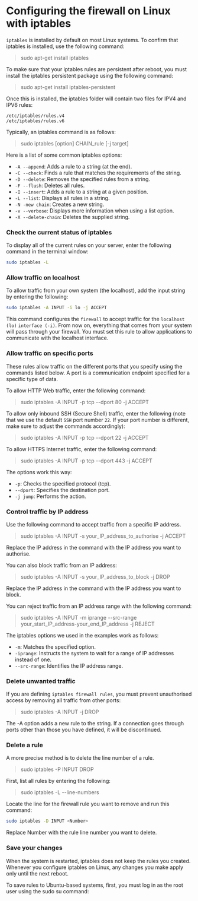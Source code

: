 # Configuring the firewall on Linux with iptables

`iptables` is installed by default on most Linux systems. To confirm that iptables is installed, use the following command:

> sudo apt-get install iptables

To make sure that your iptables rules are persistent after reboot, you must install the iptables persistent package using the following command:

> sudo apt-get install iptables-persistent

Once this is installed, the iptables folder will contain two files for IPV4 and IPV6 rules:

```
/etc/iptables/rules.v4
/etc/iptables/rules.v6
```

Typically, an iptables command is as follows:

> sudo iptables [option] CHAIN_rule [-j target]

Here is a list of some common iptables options:

- `-A --append`: Adds a rule to a string (at the end).
- `-C --check`: Finds a rule that matches the requirements of the string.
- `-D --delete`: Removes the specified rules from a string.
- `-F --flush`: Deletes all rules.
- `-I --insert`: Adds a rule to a string at a given position.
- `-L --list`: Displays all rules in a string.
- `-N -new chain`: Creates a new string.
- `-v --verbose`: Displays more information when using a list option.
- `-X --delete-chain`: Deletes the supplied string.

### Check the current status of iptables

To display all of the current rules on your server, enter the following command in the terminal window:

```bash
sudo iptables -L
```

### Allow traffic on localhost

To allow traffic from your own system (the localhost), add the input string by entering the following:

```bash
sudo iptables -A INPUT -i lo -j ACCEPT
```

This command configures the `firewall` to accept traffic for the `localhost (lo)` `interface (-i)`. From now on, everything that comes from your system will pass through your firewall. You must set this rule to allow applications to communicate with the localhost interface.

### Allow traffic on specific ports

These rules allow traffic on the different ports that you specify using the commands listed below. A port is a communication endpoint specified for a specific type of data.

To allow HTTP Web traffic, enter the following command:

> sudo iptables -A INPUT -p tcp --dport 80 -j ACCEPT

To allow only inbound SSH (Secure Shell) traffic, enter the following (note that we use the default `SSH` port number `22`. If your port number is different, make sure to adjust the commands accordingly):

> sudo iptables -A INPUT -p tcp --dport 22 -j ACCEPT

To allow HTTPS Internet traffic, enter the following command:

> sudo iptables -A INPUT -p tcp --dport 443 -j ACCEPT

The options work this way:

- `-p`: Checks the specified protocol (tcp).
- `--dport`: Specifies the destination port.
- `-j jump`: Performs the action.

### Control traffic by IP address

Use the following command to accept traffic from a specific IP address.

> sudo iptables -A INPUT -s your_IP_address_to_authorise -j ACCEPT

Replace the IP address in the command with the IP address you want to authorise.

You can also block traffic from an IP address:

> sudo iptables -A INPUT -s your_IP_address_to_block -j DROP

Replace the IP address in the command with the IP address you want to block.

You can reject traffic from an IP address range with the following command:

> sudo iptables -A INPUT -m iprange --src-range your_start_IP_address-your_end_IP_address -j REJECT

The iptables options we used in the examples work as follows:

- `-m`: Matches the specified option.
- `-iprange`: Instructs the system to wait for a range of IP addresses instead of one.
- `--src-range`: Identifies the IP address range.

### Delete unwanted traffic

If you are defining `iptables firewall rules`, you must prevent unauthorised access by removing all traffic from other ports:

> sudo iptables -A INPUT -j DROP

The -A option adds a new rule to the string. If a connection goes through ports other than those you have defined, it will be discontinued.

### Delete a rule

A more precise method is to delete the line number of a rule.

> sudo iptables -P INPUT DROP

First, list all rules by entering the following:

> sudo iptables -L --line-numbers

Locate the line for the firewall rule you want to remove and run this command:

```bash
sudo iptables -D INPUT <Number>
```
Replace Number with the rule line number you want to delete.

### Save your changes
When the system is restarted, iptables does not keep the rules you created. Whenever you configure iptables on Linux, any changes you make apply only until the next reboot.

To save rules to Ubuntu-based systems, first, you must log in as the root user using the sudo su command:
